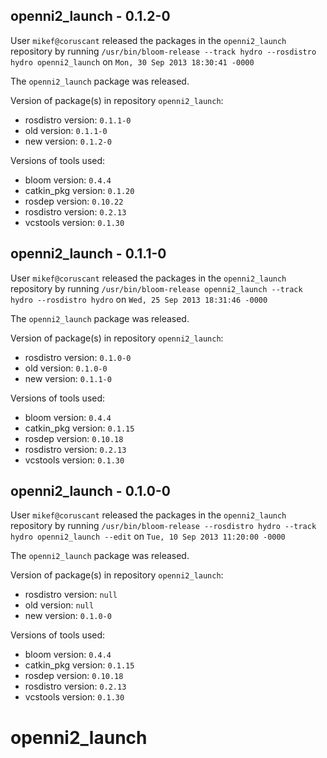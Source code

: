 ## openni2_launch - 0.1.2-0

User `mikef@coruscant` released the packages in the `openni2_launch` repository by running `/usr/bin/bloom-release --track hydro --rosdistro hydro openni2_launch` on `Mon, 30 Sep 2013 18:30:41 -0000`

The `openni2_launch` package was released.

Version of package(s) in repository `openni2_launch`:
- rosdistro version: `0.1.1-0`
- old version: `0.1.1-0`
- new version: `0.1.2-0`

Versions of tools used:
- bloom version: `0.4.4`
- catkin_pkg version: `0.1.20`
- rosdep version: `0.10.22`
- rosdistro version: `0.2.13`
- vcstools version: `0.1.30`


## openni2_launch - 0.1.1-0

User `mikef@coruscant` released the packages in the `openni2_launch` repository by running `/usr/bin/bloom-release openni2_launch --track hydro --rosdistro hydro` on `Wed, 25 Sep 2013 18:31:46 -0000`

The `openni2_launch` package was released.

Version of package(s) in repository `openni2_launch`:
- rosdistro version: `0.1.0-0`
- old version: `0.1.0-0`
- new version: `0.1.1-0`

Versions of tools used:
- bloom version: `0.4.4`
- catkin_pkg version: `0.1.15`
- rosdep version: `0.10.18`
- rosdistro version: `0.2.13`
- vcstools version: `0.1.30`


## openni2_launch - 0.1.0-0

User `mikef@coruscant` released the packages in the `openni2_launch` repository by running `/usr/bin/bloom-release --rosdistro hydro --track hydro openni2_launch --edit` on `Tue, 10 Sep 2013 11:20:00 -0000`

The `openni2_launch` package was released.

Version of package(s) in repository `openni2_launch`:
- rosdistro version: `null`
- old version: `null`
- new version: `0.1.0-0`

Versions of tools used:
- bloom version: `0.4.4`
- catkin_pkg version: `0.1.15`
- rosdep version: `0.10.18`
- rosdistro version: `0.2.13`
- vcstools version: `0.1.30`


openni2_launch
==============
